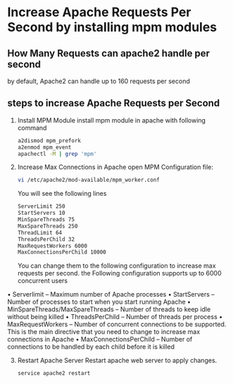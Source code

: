 # Increase Apache Requests Per Second by installing mpm modules
## How Many Requests can apache2 handle per second
by default, Apache2 can handle up to 160 requests per second

## steps to increase Apache Requests per Second
1. Install MPM Module
   install mpm module in apache with following command
   ```bash
   a2dismod mpm_prefork
   a2enmod mpm_event
   apachectl -M | grep 'mpm'
   ```
2. Increase Max Connections in Apache
   open MPM Configuration file:
   ```bash
   vi /etc/apache2/mod-available/mpm_worker.conf
   ```
   You will see the following lines
   ```bash
   ServerLimit 250
   StartServers 10
   MinSpareThreads 75
   MaxSpareThreads 250
   ThreadLimit 64
   ThreadsPerChild 32
   MaxRequestWorkers 6000
   MaxConnectionsPerChild 10000
   ```
   You can change them to the following configuration to increase max requests per second. the Following configuration 
   supports up to 6000 concurrent users
   
• Serverlimit – Maximum number of Apache processes
• StartServers – Number of processes to start when you start running Apache
• MinSpareThreads/MaxSpareThreads – Number of threads to keep idle without being killed
• ThreadsPerChild – Number of threads per process
• MaxRequestWorkers – Number of concurrent connections to be supported. This is the main directive that you need to change to increase max connections in Apache
• MaxConnectionsPerChild – Number of connections to be handled by each child before it is killed

3. Restart Apache Server
   Restart apache web server to apply changes.
   ```bash
   service apache2 restart
   ```
